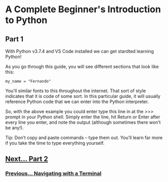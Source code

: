 # A Complete Beginner's Introduction to Python

## Part 1

With Python v3.7.4 and VS Code installed we can get stardted learning Python!

As you go through this guide, you will see different sections that look like this:

`my_name = "Fernando"`

You'll similar fonts to this throughout the internet. That sort of style indicates that it is code of some sort. In this particular guide, it will usually reference Python code that we can enter into the Python interpreter.

So, with the above example you could enter type this line in at the >>> prompt in your Python shell. Simply enter the line, hit Return or Enter after every line you enter, and note the output (although sometimes there won’t be any!).

Tip: Don’t copy and paste commands – type them out. You’ll learn far more if you take the time to type everything yourself.





## [Next... Part 2](part2.md)

### [Previous... Navigating with a Terminal](navigating-with-a-terminal.md)